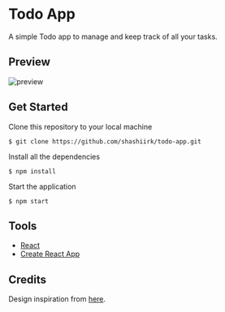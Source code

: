 # Todo App

A simple Todo app to manage and keep track of all your tasks.

## Preview

![preview](https://user-images.githubusercontent.com/48406108/115962142-90705f80-a537-11eb-8b8d-957fbbfa5507.jpg)

## Get Started

Clone this repository to your local machine

```
$ git clone https://github.com/shashiirk/todo-app.git
```

Install all the dependencies

```
$ npm install
```

Start the application

```
$ npm start
```

## Tools

- [React](https://reactjs.org)
- [Create React App](https://create-react-app.dev/)

## Credits

Design inspiration from [here](https://dribbble.com/shots/15185058-Collection-Tasks).

